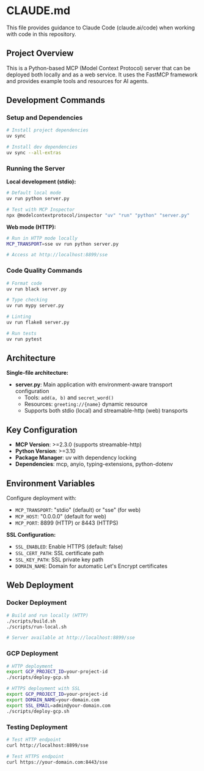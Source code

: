 # CLAUDE.md

This file provides guidance to Claude Code (claude.ai/code) when working with code in this repository.

## Project Overview

This is a Python-based MCP (Model Context Protocol) server that can be deployed both locally and as a web service. It uses the FastMCP framework and provides example tools and resources for AI agents.

## Development Commands

### Setup and Dependencies
```bash
# Install project dependencies
uv sync

# Install dev dependencies
uv sync --all-extras
```

### Running the Server

**Local development (stdio):**
```bash
# Default local mode
uv run python server.py

# Test with MCP Inspector
npx @modelcontextprotocol/inspector "uv" "run" "python" "server.py"
```

**Web mode (HTTP):**
```bash
# Run in HTTP mode locally
MCP_TRANSPORT=sse uv run python server.py

# Access at http://localhost:8899/sse
```

### Code Quality Commands
```bash
# Format code
uv run black server.py

# Type checking
uv run mypy server.py

# Linting
uv run flake8 server.py

# Run tests
uv run pytest
```

## Architecture

**Single-file architecture:**
- **server.py**: Main application with environment-aware transport configuration
  - Tools: `add(a, b)` and `secret_word()`
  - Resources: `greeting://{name}` dynamic resource
  - Supports both stdio (local) and streamable-http (web) transports

## Key Configuration

- **MCP Version**: >=2.3.0 (supports streamable-http)
- **Python Version**: >=3.10
- **Package Manager**: uv with dependency locking
- **Dependencies**: mcp, anyio, typing-extensions, python-dotenv

## Environment Variables

Configure deployment with:
- `MCP_TRANSPORT`: "stdio" (default) or "sse" (for web)
- `MCP_HOST`: "0.0.0.0" (default for web)
- `MCP_PORT`: 8899 (HTTP) or 8443 (HTTPS)

**SSL Configuration:**
- `SSL_ENABLED`: Enable HTTPS (default: false)
- `SSL_CERT_PATH`: SSL certificate path
- `SSL_KEY_PATH`: SSL private key path
- `DOMAIN_NAME`: Domain for automatic Let's Encrypt certificates

## Web Deployment

### Docker Deployment
```bash
# Build and run locally (HTTP)
./scripts/build.sh
./scripts/run-local.sh

# Server available at http://localhost:8899/sse
```

### GCP Deployment
```bash
# HTTP deployment
export GCP_PROJECT_ID=your-project-id
./scripts/deploy-gcp.sh

# HTTPS deployment with SSL
export GCP_PROJECT_ID=your-project-id
export DOMAIN_NAME=your-domain.com
export SSL_EMAIL=admin@your-domain.com
./scripts/deploy-gcp.sh
```

### Testing Deployment
```bash
# Test HTTP endpoint
curl http://localhost:8899/sse

# Test HTTPS endpoint
curl https://your-domain.com:8443/sse
```